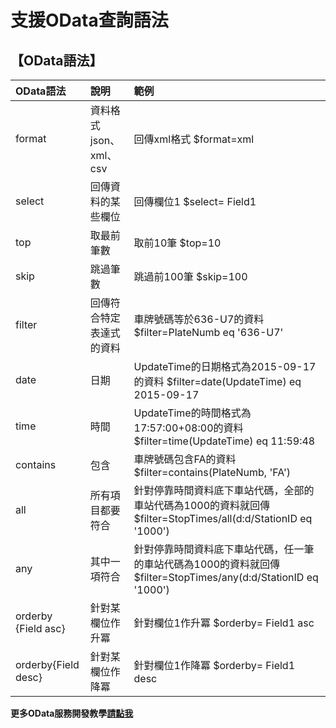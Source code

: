 # 支援OData查詢語法

## 【OData語法】

| OData語法 | 說明 | 範例 |
| :--- | :--- | :--- |
| format | 資料格式json、xml、csv | 回傳xml格式 $format=xml  |
| select | 回傳資料的某些欄位 | 回傳欄位1 $select= Field1  |
| top | 取最前筆數 | 取前10筆  $top=10  |
| skip | 跳過筆數 | 跳過前100筆  $skip=100  |
| filter | 回傳符合特定表達式的資料 | 車牌號碼等於636-U7的資料 $filter=PlateNumb eq '636-U7'  |
| date | 日期 | UpdateTime的日期格式為2015-09-17的資料 $filter=date\(UpdateTime\) eq 2015-09-17  |
| time | 時間 | UpdateTime的時間格式為17:57:00+08:00的資料 $filter=time\(UpdateTime\) eq 11:59:48  |
| contains | 包含 | 車牌號碼包含FA的資料 $filter=contains\(PlateNumb, 'FA'\)  |
| all | 所有項目都要符合 | 針對停靠時間資料底下車站代碼，全部的車站代碼為1000的資料就回傳   $filter=StopTimes/all\(d:d/StationID eq '1000'\)  |
| any | 其中一項符合 | 針對停靠時間資料底下車站代碼，任一筆的車站代碼為1000的資料就回傳  $filter=StopTimes/any\(d:d/StationID eq '1000'\)  |
| orderby {Field asc} | 針對某欄位作升冪 | 針對欄位1作升冪 $orderby= Field1 asc  |
| orderby{Field desc} | 針對某欄位作降冪 | 針對欄位1作降冪 $orderby= Field1 desc  |

**更多OData服務開發教學**[**請點我**](http://ptx.transportdata.tw/ptx/Download/公共運輸整合資訊平台資料服務開發實作.pdf)

